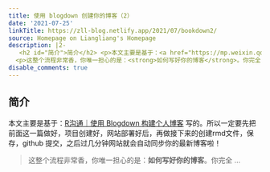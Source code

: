 ```yaml
---
title: 使用 blogdown 创建你的博客（2）
date: '2021-07-25'
linkTitle: https://zll-blog.netlify.app/2021/07/bookdown2/
source: Homepage on Liangliang's Homepage
description: |2-
   <h2 id="简介">简介</h2> <p>本文主要是基于：<a href="https://mp.weixin.qq.com/s?__biz=MzI1NjUwMjQxMQ==&amp;mid=2247497094&amp;idx=1&amp;sn=12db9ec4d5755ab38eb9055d22c4c2cb&amp;chksm=ea270a62dd5083742bd284775475f90f633642fa9d81543f7c718ef615570fea127e8ee6dc54&amp;token=1739091138&amp;lang=zh_CN#rd">R沟通｜使用 Blogdown 构建个人博客</a> 写的。所以一定要先把前面这一篇做好，项目创建好，网站部署好后，再做接下来的创建rmd文件，保存，github 提交，之后过几分钟网站就会自动同步你的最新博客啦！</p> <blockquote>
  <p>这整个流程非常香，你唯一担心的是：<strong>如何写好你的博客</strong>。你完全 ...
disable_comments: true
---
```

 <h2 id="简介">简介</h2> <p>本文主要是基于：<a href="https://mp.weixin.qq.com/s?__biz=MzI1NjUwMjQxMQ==&amp;mid=2247497094&amp;idx=1&amp;sn=12db9ec4d5755ab38eb9055d22c4c2cb&amp;chksm=ea270a62dd5083742bd284775475f90f633642fa9d81543f7c718ef615570fea127e8ee6dc54&amp;token=1739091138&amp;lang=zh_CN#rd">R沟通｜使用 Blogdown 构建个人博客</a> 写的。所以一定要先把前面这一篇做好，项目创建好，网站部署好后，再做接下来的创建rmd文件，保存，github 提交，之后过几分钟网站就会自动同步你的最新博客啦！</p> <blockquote>
<p>这整个流程非常香，你唯一担心的是：<strong>如何写好你的博客</strong>。你完全 ...